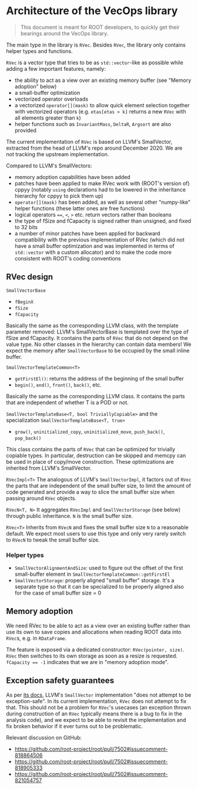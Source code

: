 # Architecture of the VecOps library

> This document is meant for ROOT developers, to quickly get their bearings around the VecOps library.

The main type in the library is `RVec`. Besides `RVec`, the library only contains helper types and functions.

`RVec` is a vector type that tries to be as `std::vector`-like as possible while adding a
few important features, namely:
- the ability to act as a view over an existing memory buffer (see "Memory adoption" below)
- a small-buffer optimization
- vectorized operator overloads
- a vectorized `operator[](mask)` to allow quick element selection together with vectorized operators
  (e.g. `etas[etas > k]` returns a new `RVec` with all elements greater than `k`)
- helper functions such as `InvariantMass`, `DeltaR`, `Argsort` are also provided

The current implementation of `RVec` is based on LLVM's SmallVector, extracted
from the head of LLVM's repo around December 2020.
We are not tracking the upstream implementation.

Compared to LLVM's SmallVectors:

- memory adoption capabilities have been added
- patches have been applied to make RVec work with (ROOT's version of) cppyy (notably `using` declarations had to be
  lowered in the inheritance hierarchy for cppyy to pick them up)
- `operator[](mask)` has been added, as well as several other "numpy-like" helper
  functions (these latter ones are free functions)
- logical operators `==`, `<`, `>` etc. return vectors rather than booleans
- the type of fSize and fCapacity is signed rather than unsigned, and fixed to 32 bits
- a number of minor patches have been applied for backward compatibility with the previous
  implementation of RVec (which did not have a small buffer optimization and was implemented
  in terms of `std::vector` with a custom allocator) and to make the code more consistent
  with ROOT's coding conventions

## RVec design

`SmallVectorBase`
   - `fBeginX`
   - `fSize`
   - `fCapacity`

   Basically the same as the corresponding LLVM class, with the template parameter removed: LLVM's SmallVectorBase
   is templated over the type of fSize and fCapacity. It contains the parts of `RVec` that do not depend on the value
   type.
   No other classes in the hierarchy can contain data members! We expect the memory after `SmallVectorBase` to be
   occupied by the small inline buffer.

`SmallVectorTemplateCommon<T>`
   - `getFirstEl()`: returns the address of the beginning of the small buffer
   - `begin()`, `end()`, `front()`, `back()`, etc.

   Basically the same as the corresponding LLVM class.
   It contains the parts that are independent of whether T is a POD or not.

`SmallVectorTemplateBase<T, bool TriviallyCopiable>` and the specialization `SmallVectorTemplateBase<T, true>`
   - `grow()`, `uninitialized_copy`, `uninitialized_move`, `push_back()`, `pop_back()`

   This class contains the parts of `RVec` that can be optimized for trivially copiable types.
   In particular, destruction can be skipped and memcpy can be used in place of copy/move construction.
   These optimizations are inherited from LLVM's SmallVector.

`RVecImpl<T>`
   The analogous of LLVM's `SmallVectorImpl`, it factors out of `RVec` the parts that are independent of
   the small buffer size, to limit the amount of code generated and provide a way to slice the small buffer
   size when passing around `RVec` objects.

`RVecN<T, N>`
   It aggregates `RVecImpl` and `SmallVectorStorage` (see below) through public inheritance.
   `N` is the small buffer size.

`RVec<T>`
   Inherits from `RVecN` and fixes the small buffer size `N` to a reasonable default.
   We expect most users to use this type and only very rarely switch to `RVecN` to tweak the small buffer size.

### Helper types

- `SmallVectorAlignmentAndSize`: used to figure out the offset of the first small-buffer element in
  `SmallVectorTemplateCommon::getFirstEl`
- `SmallVectorStorage`: properly aligned "small buffer" storage. It's a separate type so that it can be specialized to
  be properly aligned also for the case of small buffer size = 0

## Memory adoption

We need RVec to be able to act as a view over an existing buffer rather than use its own
to save copies and allocations when reading ROOT data into `RVec`s, e.g. in `RDataFrame`.

The feature is exposed via a dedicated constructor: `RVec(pointer, size)`.
`RVec` then switches to its own storage as soon as a resize is requested.
`fCapacity == -1` indicates that we are in "memory adoption mode".

## Exception safety guarantees

As per [its docs](https://llvm.org/doxygen/classllvm_1_1SmallVector.html), LLVM's
`SmallVector` implementation "does not attempt to be exception-safe".
In its current implementation, `RVec` does not attempt to fix that.
This should not be a problem for `RVec`'s usecases (an exception thrown during
construction of an `RVec` typically means there is a bug to fix in the analysis code),
and we expect to be able to revisit the implementation and fix broken behavior if it
ever turns out to be problematic.

Relevant discussion on GitHub:

- https://github.com/root-project/root/pull/7502#issuecomment-818864506
- https://github.com/root-project/root/pull/7502#issuecomment-818905333
- https://github.com/root-project/root/pull/7502#issuecomment-821054757


